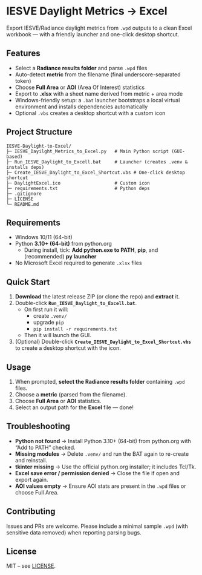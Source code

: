 # IESVE Daylight Metrics → Excel

Export IESVE/Radiance daylight metrics from `.wpd` outputs to a clean Excel workbook — with a friendly launcher and one-click desktop shortcut.

## Features
- Select a **Radiance results folder** and parse `.wpd` files
- Auto-detect **metric** from the filename (final underscore-separated token)
- Choose **Full Area** or **AOI** (Area Of Interest) statistics
- Export to **.xlsx** with a sheet name derived from metric + area mode
- Windows-friendly setup: a `.bat` launcher bootstraps a local virtual environment and installs dependencies automatically
- Optional `.vbs` creates a desktop shortcut with a custom icon

## Project Structure
```
IESVE-Daylight-to-Excel/
├─ IESVE_Dayilght_Metrics_to_Excel.py   # Main Python script (GUI-based)
├─ Run_IESVE_Daylight_to_Excell.bat     # Launcher (creates .venv & installs deps)
├─ Create_IESVE_Daylight_to_Excel_Shortcut.vbs # One-click desktop shortcut
├─ DaylightExcel.ico                    # Custom icon
├─ requirements.txt                     # Python deps
├─ .gitignore
├─ LICENSE
└─ README.md
```

## Requirements
- Windows 10/11 (64-bit)
- Python **3.10+ (64-bit)** from python.org
  - During install, tick: **Add python.exe to PATH**, **pip**, and (recommended) **py launcher**
- No Microsoft Excel required to generate `.xlsx` files

## Quick Start
1. **Download** the latest release ZIP (or clone the repo) and **extract** it.
2. Double-click **`Run_IESVE_Daylight_to_Excell.bat`**.
   - On first run it will:
     - create `.venv/`
     - upgrade `pip`
     - `pip install -r requirements.txt`
   - Then it will launch the GUI.
3. (Optional) Double-click **`Create_IESVE_Daylight_to_Excel_Shortcut.vbs`** to create a desktop shortcut with the icon.

## Usage
1. When prompted, **select the Radiance results folder** containing `.wpd` files.
2. Choose a **metric** (parsed from the filename).
3. Choose **Full Area** or **AOI** statistics.
4. Select an output path for the **Excel** file — done!

## Troubleshooting
- **Python not found** → Install Python 3.10+ (64-bit) from python.org with “Add to PATH” checked.
- **Missing modules** → Delete `.venv/` and run the BAT again to re-create and reinstall.
- **tkinter missing** → Use the official python.org installer; it includes Tcl/Tk.
- **Excel save error / permission denied** → Close the file if open and export again.
- **AOI values empty** → Ensure AOI stats are present in the `.wpd` files or choose Full Area.

## Contributing
Issues and PRs are welcome. Please include a minimal sample `.wpd` (with sensitive data removed) when reporting parsing bugs.

## License
MIT – see [LICENSE](LICENSE).
